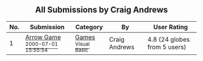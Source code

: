 ﻿<div align="center">

## All Submissions by Craig Andrews

</div>

No.  | Submission | Category | By   | User Rating
---- | ---------- | -------- | ---- | -----------
1 | [Arrow Game<br /><sup>2000-07-01 15:55:54</sup>](https://github.com/Planet-Source-Code/craig-andrews-arrow-game__1-9436) | [Games<br /><sup>Visual Basic</sup>](../ByCategory/games__1-38.md) | Craig Andrews | 4.8 (24 globes from 5 users)
